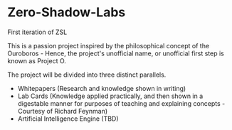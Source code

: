# Zero-Shadow-Labs
First iteration of ZSL

This is a passion project inspired by the philosophical concept of the Ouroboros - Hence, the project's unofficial name, or unofficial first step is known as Project O. 

The project will be divided into three distinct parallels. 
 - Whitepapers (Research and knowledge shown in writing)
 - Lab Cards (Knowledge applied practically, and then shown in a digestable manner for purposes of teaching and explaining concepts - Courtesy of Richard Feynman)
 - Artificial Intelligence Engine (TBD)
